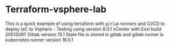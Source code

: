 # Terraform-vsphere-lab
This is a quick example of using terraform with `gitlab` runners and CI/CD to deploy IaC to Vsphere - 
Testing using version 8.0.1 vCenter with Esxi build 20513097
Gitlab version 15.1
State file is stored in gitlab and gitlab runner is kubernetes runner version 16.0.1
